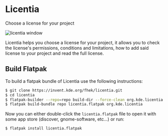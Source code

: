 <!--
    SPDX-FileCopyrightText: 2022 Felipe Kinoshita <kinofhek@gmail.cmo>
    SPDX-License-Identifier: CC0-1.0
-->

# Licentia

Choose a license for your project

![licentia window](https://cdn.kde.org/screenshots/licentia/licentia.png)

Licentia helps you choose a license for your project, it allows you to check the license's permissions, conditions and limitations, how to add said license to your project and read the full license.

## Build Flatpak

To build a flatpak bundle of Licentia use the following instructions:

```bash
$ git clone https://invent.kde.org/fhek/licentia.git
$ cd licentia
$ flatpak-builder --repo=repo build-dir --force-clean org.kde.licentia.json --install-deps-from=flathub
$ flatpak build-bundle repo licentia.flatpak org.kde.licentia
```

Now you can either double-click the `licentia.flatpak` file to open it with
some app store (discover, gnome-software, etc...) or run:

```bash
$ flatpak install licentia.flatpak
```
